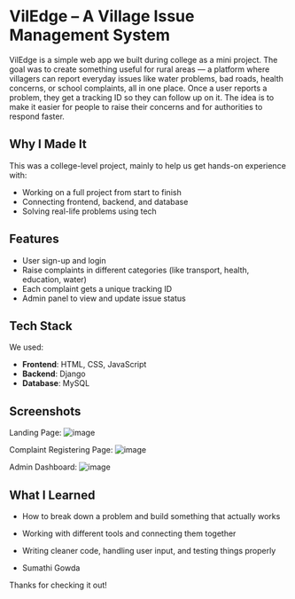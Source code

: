 # VilEdge – A Village Issue Management System

VilEdge is a simple web app we built during college as a mini project. The goal was to create something useful for rural areas — a platform where villagers can report everyday issues like water problems, bad roads, health concerns, or school complaints, all in one place.
Once a user reports a problem, they get a tracking ID so they can follow up on it. The idea is to make it easier for people to raise their concerns and for authorities to respond faster.

## Why I Made It

This was a college-level project, mainly to help us get hands-on experience with:
- Working on a full project from start to finish
- Connecting frontend, backend, and database
- Solving real-life problems using tech

## Features
- User sign-up and login
- Raise complaints in different categories (like transport, health, education, water)
- Each complaint gets a unique tracking ID
- Admin panel to view and update issue status

## Tech Stack
We used:
- **Frontend**: HTML, CSS, JavaScript
- **Backend**: Django
- **Database**: MySQL

## Screenshots
Landing Page:
![image](https://github.com/user-attachments/assets/669be0fe-a065-41f3-aea4-f6d8c08de288)




Complaint Registering Page:
![image](https://github.com/user-attachments/assets/60c80ff8-94a1-4d1a-bf17-507af82ad6ca)




Admin Dashboard:
![image](https://github.com/user-attachments/assets/7cddb9f1-01ed-4ffa-884d-2a0db611238a)


## What I Learned
- How to break down a problem and build something that actually works
- Working with different tools and connecting them together
- Writing cleaner code, handling user input, and testing things properly

- Sumathi Gowda  


Thanks for checking it out!
